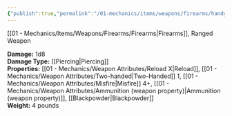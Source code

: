 ```yaml
---
{"publish":true,"permalink":"/01-mechanics/items/weapons/firearms/handgonne/"}
---
```


[[01 - Mechanics/Items/Weapons/Firearms/Firearms\|Firearms]], Ranged Weapon

**Damage:** 1d8  
**Damage Type:** [[Piercing\|Piercing]]  
**Properties:** [[01 - Mechanics/Weapon Attributes/Reload X\|Reload]], [[01 - Mechanics/Weapon Attributes/Two-handed\|Two-Handed]] 1, [[01 - Mechanics/Weapon Attributes/Misfire\|Misfire]]  4+, [[01 - Mechanics/Weapon Attributes/Ammunition (weapon property)\|Ammunition (weapon property)]], [[Blackpowder\|Blackpowder]]  
**Weight:** 4 pounds